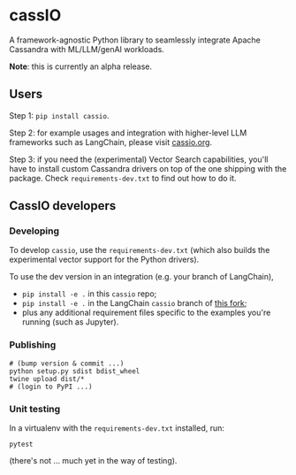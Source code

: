 # cassIO

A framework-agnostic Python library to seamlessly integrate Apache Cassandra with ML/LLM/genAI workloads.

**Note**: this is currently an alpha release.

## Users

Step 1: `pip install cassio`.

Step 2: for example usages and integration with higher-level LLM frameworks
such as LangChain, please visit [cassio.org](https://cassio.org).

Step 3: if you need the (experimental) Vector Search capabilities, you'll
have to install custom Cassandra drivers on top of the one shipping with
the package. Check `requirements-dev.txt` to find out how to do it.

## CassIO developers

### Developing

To develop `cassio`, use the `requirements-dev.txt` (which also builds
the experimental vector support for the Python drivers).

To use the dev version in an integration (e.g. your branch of LangChain),

- `pip install -e .` in this `cassio` repo;
- `pip install -e .` in the LangChain `cassio` branch of [this fork](https://github.com/hemidactylus/langchain/tree/cassio);
- plus any additional requirement files specific to the examples
you're running (such as Jupyter).

### Publishing

```
# (bump version & commit ...)
python setup.py sdist bdist_wheel
twine upload dist/*
# (login to PyPI ...)
```

### Unit testing

In a virtualenv with the `requirements-dev.txt` installed, run:

```
pytest
```

(there's not ... much yet in the way of testing).

